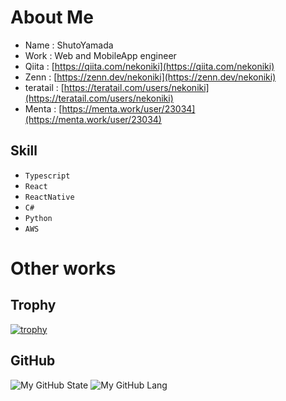 # About Me
- Name : ShutoYamada
- Work : Web and MobileApp engineer
- Qiita : [https://qiita.com/nekoniki](https://qiita.com/nekoniki)
- Zenn : [https://zenn.dev/nekoniki](https://zenn.dev/nekoniki)
- teratail : [https://teratail.com/users/nekoniki](https://teratail.com/users/nekoniki)
- Menta : [https://menta.work/user/23034](https://menta.work/user/23034)

## Skill
- `Typescript`
- `React`
- `ReactNative`
- `C#`
- `Python`
- `AWS`

# Other works

## Trophy

[![trophy](https://github-profile-trophy.vercel.app/?username=ShutoYamada)](https://github.com/ryo-ma/github-profile-trophy)

## GitHub
![My GitHub State](https://github-readme-stats.vercel.app/api?username=shutoyamada&show_icons=true&count_private=true)
![My GitHub Lang](https://github-readme-stats.vercel.app/api/top-langs/?username=shutoyamada&layout=compact)


<!--
**ShutoYamada/ShutoYamada** is a ✨ _special_ ✨ repository because its `README.md` (this file) appears on your GitHub profile.

Here are some ideas to get you started:

- 🔭 I’m currently working on ...
- 🌱 I’m currently learning ...
- 👯 I’m looking to collaborate on ...
- 🤔 I’m looking for help with ...
- 💬 Ask me about ...
- 📫 How to reach me: ...
- 😄 Pronouns: ...
- ⚡ Fun fact: ...
-->
